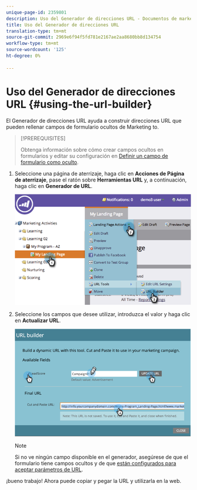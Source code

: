 ```yaml
---
unique-page-id: 2359801
description: Uso del Generador de direcciones URL - Documentos de marketing - Documentación del producto
title: Uso del Generador de direcciones URL
translation-type: tm+mt
source-git-commit: 2969e6f94f5fd781e2167ae2aa8680bb8d134754
workflow-type: tm+mt
source-wordcount: '125'
ht-degree: 0%

---
```



# Uso del Generador de direcciones URL {#using-the-url-builder}

El Generador de direcciones URL ayuda a construir direcciones URL que pueden rellenar campos de formulario ocultos de Marketing to.

>[!PREREQUISITES]
>
>Obtenga información sobre cómo crear campos ocultos en formularios y editar su configuración en [Definir un campo de formulario como oculto](/help/marketo/product-docs/demand-generation/forms/form-fields/set-a-form-field-as-hidden.md).

1. Seleccione una página de aterrizaje, haga clic en **Acciones de Página de aterrizaje**, pase el ratón sobre **Herramientas URL** y, a continuación, haga clic en **Generador de URL**.

   ![](assets/image2014-9-18-13-3a5-3a19.png)

1. Seleccione los campos que desee utilizar, introduzca el valor y haga clic en **Actualizar URL**.

   ![](assets/image2014-9-18-13-3a5-3a28.png)

   >[!NOTE]
   >
   >Si no ve ningún campo disponible en el generador, asegúrese de que el formulario tiene campos ocultos y de que [están configurados para aceptar parámetros de URL](/help/marketo/product-docs/demand-generation/forms/form-fields/set-a-hidden-form-field-value.md#url-parameter).

¡bueno trabajo! Ahora puede copiar y pegar la URL y utilizarla en la web.
